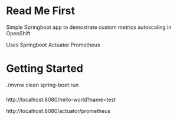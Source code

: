 # Read Me First
Simple Springboot app to demostrate custom metrics autoscaling in OpenShift

Uses Springboot Actuator
Prometheus


# Getting Started
./mvnw clean spring-boot:run

### 
http://localhost:8080/hello-world?name=test

http://localhost:8080/actuator/prometheus
 